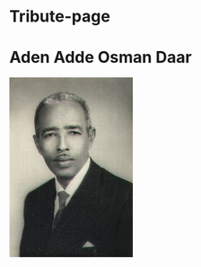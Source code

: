 # Tribute-page
 # Aden Adde Osman Daar
 ![Design preview for the QR code component coding challenge](./img/Aden_Abdulle_Osman_Daar.jpg)
 
